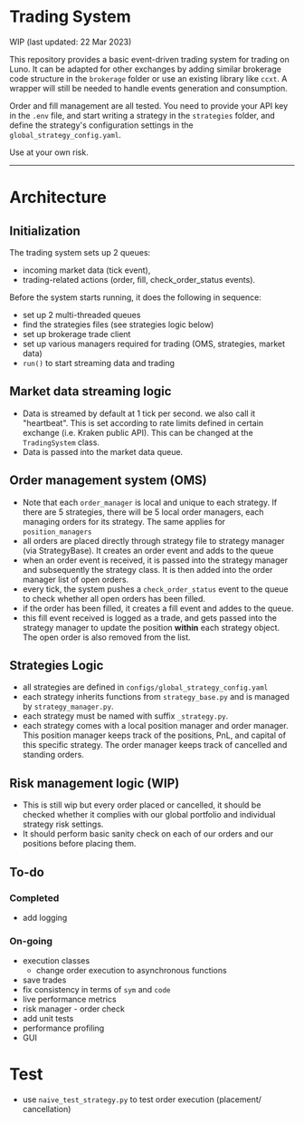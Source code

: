 # Trading System

WIP (last updated: 22 Mar 2023)

This repository provides a basic event-driven trading system for trading on Luno. It can be adapted for other exchanges by adding similar brokerage code structure in the `brokerage` folder or use an existing library like `ccxt`. A wrapper will still be needed to handle events generation and consumption.

Order and fill management are all tested. You need to provide your API key in the `.env` file, and start writing a strategy in the `strategies` folder, and define the strategy's configuration settings in the `global_strategy_config.yaml`.

Use at your own risk.

---

# Architecture

## Initialization

The trading system sets up 2 queues:

- incoming market data (tick event),
- trading-related actions (order, fill, check_order_status events).

Before the system starts running, it does the following in sequence:

- set up 2 multi-threaded queues
- find the strategies files (see strategies logic below)
- set up brokerage trade client
- set up various managers required for trading (OMS, strategies, market data)
- `run()` to start streaming data and trading

## Market data streaming logic

- Data is streamed by default at 1 tick per second. we also call it "heartbeat". This is set according to rate limits defined in certain exchange (i.e. Kraken public API). This can be changed at the `TradingSystem` class.
- Data is passed into the market data queue.

## Order management system (OMS)

- Note that each `order_manager` is local and unique to each strategy. If there are 5 strategies, there will be 5 local order managers, each managing orders for its strategy. The same applies for `position_managers`
- all orders are placed directly through strategy file to strategy manager (via StrategyBase). It creates an order event and adds to the queue
- when an order event is received, it is passed into the strategy manager and subsequently the strategy class. It is then added into the order manager list of open orders.
- every tick, the system pushes a `check_order_status` event to the queue to check whether all open orders has been filled.
- if the order has been filled, it creates a fill event and addes to the queue.
- this fill event received is logged as a trade, and gets passed into the strategy manager to update the position **within** each strategy object. The open order is also removed from the list.

## Strategies Logic

- all strategies are defined in `configs/global_strategy_config.yaml`
- each strategy inherits functions from `strategy_base.py` and is managed by `strategy_manager.py`.
- each strategy must be named with suffix `_strategy.py`.
- each strategy comes with a local position manager and order manager. This position manager keeps track of the positions, PnL, and capital of this specific strategy. The order manager keeps track of cancelled and standing orders.

## Risk management logic (WIP)

- This is still wip but every order placed or cancelled, it should be checked whether it complies with our global portfolio and individual strategy risk settings.
- It should perform basic sanity check on each of our orders and our positions before placing them.

## To-do

### Completed

- add logging

### On-going

- execution classes
  - change order execution to asynchronous functions
- save trades
- fix consistency in terms of `sym` and `code`
- live performance metrics
- risk manager - order check
- add unit tests
- performance profiling
- GUI

# Test

- use `naive_test_strategy.py` to test order execution (placement/ cancellation)
